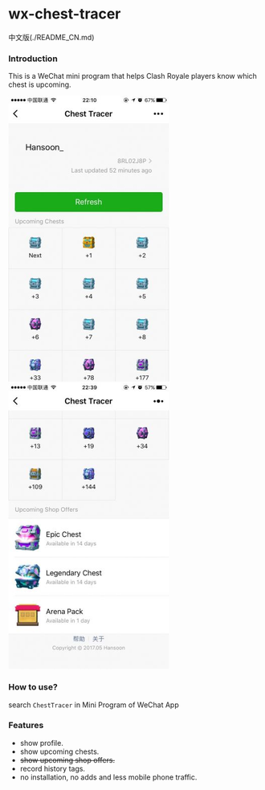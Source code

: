 # wx-chest-tracer

中文版(./README_CN.md) 

### Introduction

This is a WeChat mini program that helps Clash Royale players know which chest is upcoming.

![alt text](./doc/ui_1.jpg)![alt text](./doc/ui_2.jpg)

### How to use?

search `ChestTracer` in Mini Program of WeChat App

### Features

- show profile.
- show upcoming chests.
- ~~show upcoming shop offers.~~
- record history tags.
- no installation, no adds and less mobile phone traffic.
